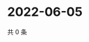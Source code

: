 # 2022-06-05

共 0 条

<!-- BEGIN WEIBO -->
<!-- 最后更新时间 Sun Jun 05 2022 03:11:42 GMT+0800 (China Standard Time) -->

<!-- END WEIBO -->
